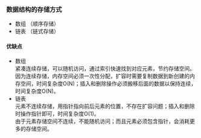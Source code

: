 ### 数据结构的存储方式
 - 数组 （顺序存储）
 - 链表 （链式存储）

 #### 优缺点
 - 数组  
    紧凑连续存储，可以随机访问，通过索引快速找到对应元素，节约存储空间。  
    因为连续存储，内存空间必须一次性分配，扩容时需要复制数据到新创建的内存空间，时间复杂度O(N)；插入和删除操作必须搬移后面的数据以保持连续，时间复杂度O(N)。
 - 链表  
    元素不连续存储，用指针指向前后元素的位置，不存在扩容问题；插入和删除时操作指针即可，时间复杂度O(1)。  
    由于元素存储空间不连续，不能随机访问；而且元素必须包含指针，会消耗更多的存储空间。
